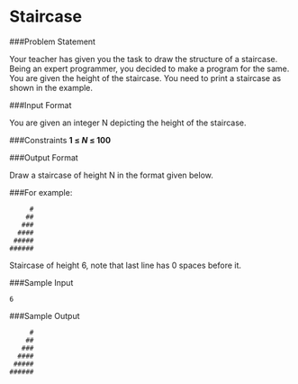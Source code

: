 Staircase
=========

###Problem Statement

Your teacher has given you the task to draw the structure of a staircase. Being an expert programmer, you decided to make a program for the same. You are given the height of the staircase. You need to print a staircase as shown in the example.

###Input Format

You are given an integer N depicting the height of the staircase.

###Constraints 
**1 ≤ *N* ≤ 100**

###Output Format

Draw a staircase of height N in the format given below.

###For example:
```
     #
    ##
   ###
  ####
 #####
######
```
Staircase of height 6, note that last line has 0 spaces before it.

###Sample Input
```
6
```

###Sample Output
```
     #
    ##
   ###
  ####
 #####
######
```